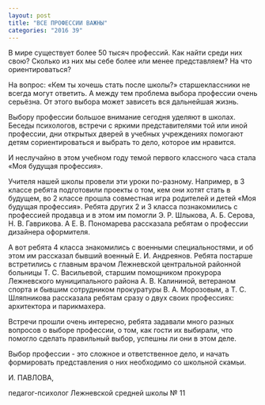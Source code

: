 ```yaml
---
layout: post
title: "ВСЕ ПРОФЕССИИ ВАЖНЫ"
categories: "2016 39"
---
```


В мире существует более 50 тысяч профессий. Как найти среди них свою? Сколько из них мы себе более или менее представляем? На что ориентироваться?

На вопрос: «Кем ты хочешь стать после школы?» старшеклассники не всегда могут ответить. А между тем проблема выбора профессии очень серьёзна. От этого выбора может зависеть вся дальнейшая жизнь.

Выбору профессии большое внимание сегодня уделяют в школах. Беседы психологов, встречи с яркими представителями той или иной профессии, дни открытых дверей в учебных учреждениях помогают детям сориентироваться и выбрать то дело, которое им нравится.

И неслучайно в этом учебном году темой первого классного часа стала «Моя будущая профессия».

Учителя нашей школы провели эти уроки по-разному. Например, в 3 классе ребята подготовили проекты о том, кем они хотят стать в будущем, во 2 классе прошла совместная  игра родителей и детей «Моя будущая профессия». Ребята других 2 и 3 класса познакомились с профессией продавца и в этом им помогли Э. Р. Шлыкова, А. Б. Серова, Н. В. Гаврикова. А Е. В. Пономарева рассказала ребятам о профессии дизайнера оформителя.

А вот ребята 4 класса знакомились с военными специальностями, и об этом им рассказал бывший военный Е. И. Андреянов. Ребята постарше встретились с главным врачом Лежневской центральной районной больницы Т. С. Васильевой, старшим помощником прокурора Лежневского муниципального района А. В. Калининой, ветераном спорта и бывшим сотрудником прокуратуры В. А. Морозовым, а Т. С. Шляпникова рассказала ребятам сразу о двух своих профессиях: архитектора и парикмахера.

Встречи прошли очень интересно, ребята задавали много разных вопросов о выборе профессии, о том, как гости их выбирали, что помогло сделать правильный выбор, успешны ли они в этом деле.

Выбор профессии - это сложное и ответственное дело, и начать формировать представления о них необходимо со школьной скамьи.

И. ПАВЛОВА,

педагог-психолог Лежневской средней школы № 11


